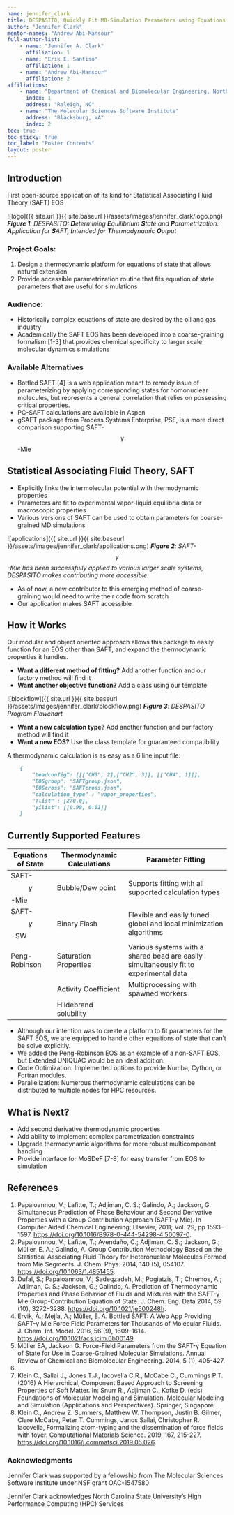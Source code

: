 ```yaml
---
name: jennifer_clark
title: DESPASITO, Quickly Fit MD-Simulation Parameters using Equations of State 
author: "Jennifer Clark"
mentor-names: "Andrew Abi-Mansour"
full-author-list:
    - name: "Jennifer A. Clark"
      affiliation: 1
    - name: "Erik E. Santiso"
      affiliation: 1
    - name: "Andrew Abi-Mansour"
      affiliation: 2
affiliations:
    - name: "Department of Chemical and Biomolecular Engineering, North Carolina State University"
      index: 1
      address: "Raleigh, NC"
    - name: "The Molecular Sciences Software Institute"
      address: "Blacksburg, VA"
      index: 2
toc: true
toc_sticky: true
toc_label: "Poster Contents"
layout: poster
---
```


## Introduction

First open-source application of its kind for Statistical Associating Fluid Theory (SAFT) EOS

![logo]({{ site.url }}{{ site.baseurl }}/assets/images/jennifer_clark/logo.png)
***Figure 1**: DESPASITO: **D**etermining **E**quilibrium **S**tate and **P**arametrization: **A**pplication for **S**AFT, **I**ntended for **T**hermodynamic **O**utput*

### Project Goals:
1. Design a thermodynamic platform for equations of state that allows natural extension
2. Provide accessible parametrization routine that fits equation of state parameters that are useful for simulations

### Audience:
 - Historically complex equations of state are desired by the oil and gas industry
 - Academically the SAFT EOS has been developed into a coarse-graining formalism [1-3] that provides chemical specificity to larger scale molecular dynamics simulations

### Available Alternatives
 - Bottled SAFT [4] is a web application meant to remedy issue of parameterizing by applying corresponding states for homonuclear molecules, but represents a general correlation that relies on possessing critical properties.
 - PC-SAFT calculations are available in Aspen
 - gSAFT package from Process Systems Enterprise, PSE, is a more direct comparison supporting SAFT-$$ \gamma $$-Mie

## Statistical Associating Fluid Theory, SAFT

- Explicitly links the intermolecular potential with thermodynamic properties 
- Parameters are fit to experimental vapor-liquid equilibria data or macroscopic properties
- Various versions of SAFT can be used to obtain parameters for coarse-grained MD simulations

![applications]({{ site.url }}{{ site.baseurl }}/assets/images/jennifer_clark/applications.png)
***Figure 2**: SAFT-$$ \gamma $$-Mie has been successfully applied to various larger scale systems, DESPASITO makes contributing more accessible.*

- As of now, a new contributor to this emerging method of coarse-graining would need to write their code from scratch
- Our application makes SAFT accessible

## How it Works

Our modular and object oriented approach allows this package to easily function for an EOS other than SAFT, and expand the thermodynamic properties it handles.

 - **Want a different method of fitting?** Add another function and our factory method will find it
 - **Want another objective function?** Add a class using our template

![blockflow]({{ site.url }}{{ site.baseurl }}/assets/images/jennifer_clark/blockflow.png)
***Figure 3**: DESPASITO Program Flowchart*

 - **Want a new calculation type?** Add another function and our factory method will find it
 - **Want a new EOS?** Use the class template for guaranteed compatibility

A thermodynamic calculation is as easy as a 6 line input file:

````markdown
    {
        "beadconfig": [[["CH3", 2],["CH2", 3]], [["CH4", 1]]],
        "EOSgroup": "SAFTgroup.json",
        "EOScross": "SAFTcross.json",
        "calculation_type" : "vapor_properties",
        "Tlist" : [270.0],
        "yilist": [[0.99, 0.01]]
    }
````

## Currently Supported Features

| Equations of State | Thermodynamic Calculations | Parameter Fitting |
|-------|--------|---------|
| SAFT-$$ \gamma $$-Mie | Bubble/Dew point | Supports fitting with all supported calculation types |
| SAFT-$$ \gamma $$-SW | Binary Flash | Flexible and easily tuned global and local minimization algorithms |
| Peng-Robinson | Saturation Properties | Various systems with a shared bead are easily simultaneously fit to experimental data |
| | Activity Coefficient | Multiprocessing with spawned workers |
| | Hildebrand solubility | |

- Although our intention was to create a platform to fit parameters for the SAFT EOS, we are equipped to handle other equations of state that can’t be solve explicitly.
- We added the Peng-Robinson EOS as an example of a non-SAFT EOS, but Extended UNIQUAC would be an ideal addition.
- Code Optimization: Implemented options to provide Numba, Cython, or Fortran modules.
- Parallelization: Numerous thermodynamic calculations can be distributed to multiple nodes for HPC resources.

## What is Next?

- Add second derivative thermodynamic properties 
- Add ability to implement complex parametrization constraints 
- Upgrade thermodynamic algorithms for more robust multicomponent handling
- Provide interface for MoSDeF [7-8] for easy transfer from EOS to simulation

## References
1. Papaioannou, V.; Lafitte, T.; Adjiman, C. S.; Galindo, A.; Jackson, G. Simultaneous Prediction of Phase Behaviour and Second Derivative Properties with a Group Contribution Approach (SAFT-γ Mie). In Computer Aided Chemical Engineering; Elsevier, 2011; Vol. 29, pp 1593–1597. https://doi.org/10.1016/B978-0-444-54298-4.50097-0.
2. Papaioannou, V.; Lafitte, T.; Avendaño, C.; Adjiman, C. S.; Jackson, G.; Müller, E. A.; Galindo, A. Group Contribution Methodology Based on the Statistical Associating Fluid Theory for Heteronuclear Molecules Formed from Mie Segments. J. Chem. Phys. 2014, 140 (5), 054107. https://doi.org/10.1063/1.4851455.
3. Dufal, S.; Papaioannou, V.; Sadeqzadeh, M.; Pogiatzis, T.; Chremos, A.; Adjiman, C. S.; Jackson, G.; Galindo, A. Prediction of Thermodynamic Properties and Phase Behavior of Fluids and Mixtures with the SAFT-γ Mie Group-Contribution Equation of State. J. Chem. Eng. Data 2014, 59 (10), 3272–3288. https://doi.org/10.1021/je500248h.
4. Ervik, Å.; Mejía, A.; Müller, E. A. Bottled SAFT: A Web App Providing SAFT-γ Mie Force Field Parameters for Thousands of Molecular Fluids. J. Chem. Inf. Model. 2016, 56 (9), 1609–1614. https://doi.org/10.1021/acs.jcim.6b00149.
5. Müller EA, Jackson G. Force-Field Parameters from the SAFT-γ Equation of State for Use in Coarse-Grained Molecular Simulations. Annual Review of Chemical and Biomolecular Engineering. 2014, 5 (1), 405-427. 
6. 
7. Klein C., Sallai J., Jones T.J., Iacovella C.R., McCabe C., Cummings P.T. (2016) A Hierarchical, Component Based Approach to Screening Properties of Soft Matter. In: Snurr R., Adjiman C., Kofke D. (eds) Foundations of Molecular Modeling and Simulation. Molecular Modeling and Simulation (Applications and Perspectives). Springer, Singapore
8. Klein C., Andrew Z. Summers, Matthew W. Thompson, Justin B. Gilmer, Clare McCabe, Peter T. Cummings, Janos Sallai, Christopher R. Iacovella, Formalizing atom-typing and the dissemination of force fields with foyer. Computational Materials Science. 2019, 167, 215-227. https://doi.org/10.1016/j.commatsci.2019.05.026.

### Acknowledgments

Jennifer Clark was supported by a fellowship from The Molecular Sciences Software Institute under NSF grant OAC-1547580

Jennifer Clark acknowledges North Carolina State University’s High Performance Computing (HPC) Services
